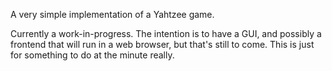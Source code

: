 A very simple implementation of a Yahtzee game.

Currently a work-in-progress. The intention is to have a GUI, and possibly a frontend that will run in a web browser, but that's still to come. This is just for something to do at the minute really.

